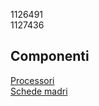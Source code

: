 1126491  
1127436  
## Componenti  
[Processori](componenti/processori.md)  
[Schede madri](componenti/schede_madri.md)  
